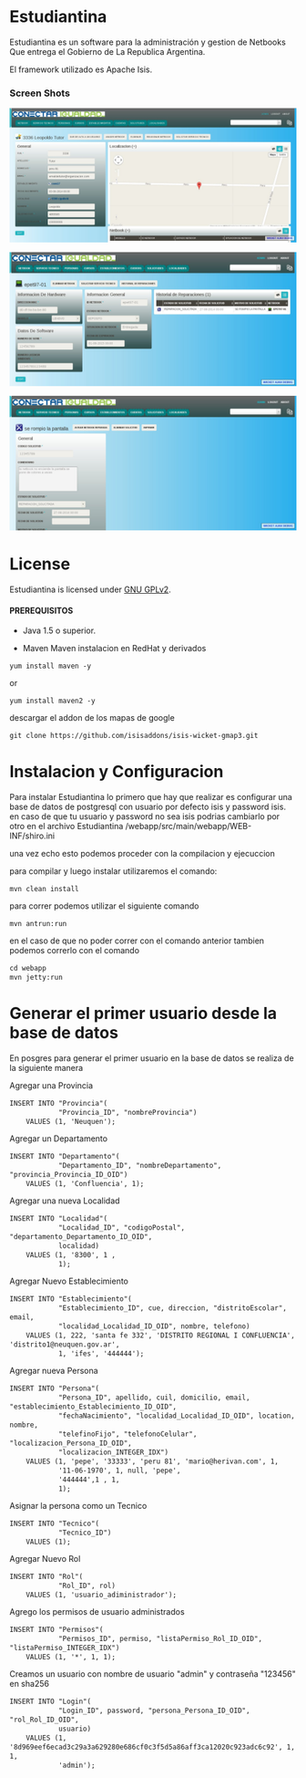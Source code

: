 Estudiantina
========
Estudiantina es un software para la administración y gestion de Netbooks Que entrega el Gobierno de La Republica Argentina.

El framework utilizado es Apache Isis.

### Screen Shots ###

![](https://github.com/Estudiantina/Estudiantina/blob/develop/screenshots/1.jpg)

![](https://github.com/Estudiantina/Estudiantina/blob/develop/screenshots/2.jpg)

![](https://github.com/Estudiantina/Estudiantina/blob/develop/screenshots/3.jpg)

License
========

Estudiantina is licensed under [GNU GPLv2](http://www.gnu.org/licenses/gpl-2.0.html).

#### PREREQUISITOS ####

* Java 1.5 o superior.

* Maven
Maven instalacion en RedHat y derivados
```
yum install maven -y

```
or
```
yum install maven2 -y
```

descargar el addon de los mapas de google
```
git clone https://github.com/isisaddons/isis-wicket-gmap3.git
```


Instalacion y Configuracion 
===========================

Para instalar Estudiantina lo primero que hay que realizar es configurar una base de datos
de postgresql con usuario por defecto isis y password isis.
en caso de que tu usuario y password no sea isis podrias cambiarlo por otro
en el archivo Estudiantina /webapp/src/main/webapp/WEB-INF/shiro.ini

una vez echo esto podemos proceder con la compilacion y ejecuccion

para compilar y luego instalar utilizaremos el comando:
```
mvn clean install
```
para correr podemos utilizar el siguiente comando

```
mvn antrun:run
```
en el caso de que no poder correr con el comando anterior 
tambien podemos correrlo con el comando

```
cd webapp
mvn jetty:run
```

Generar el primer usuario desde la base de datos
================================================
En posgres para generar el primer usuario en la base de datos
se realiza de la siguiente manera


Agregar una Provincia

```
INSERT INTO "Provincia"(
            "Provincia_ID", "nombreProvincia")
    VALUES (1, 'Neuquen');
```

Agregar un Departamento

```
INSERT INTO "Departamento"(
            "Departamento_ID", "nombreDepartamento", "provincia_Provincia_ID_OID")
    VALUES (1, 'Confluencia', 1);
```

Agregar una nueva Localidad

```
INSERT INTO "Localidad"(
            "Localidad_ID", "codigoPostal", "departamento_Departamento_ID_OID", 
            localidad)
    VALUES (1, '8300', 1 , 
            1);
```

Agregar Nuevo Establecimiento

```
INSERT INTO "Establecimiento"(
            "Establecimiento_ID", cue, direccion, "distritoEscolar", email, 
            "localidad_Localidad_ID_OID", nombre, telefono)
    VALUES (1, 222, 'santa fe 332', 'DISTRITO REGIONAL I CONFLUENCIA', 'distrito1@neuquen.gov.ar', 
            1, 'ifes', '444444');
```

Agregar nueva Persona

```
INSERT INTO "Persona"(
            "Persona_ID", apellido, cuil, domicilio, email, "establecimiento_Establecimiento_ID_OID", 
            "fechaNacimiento", "localidad_Localidad_ID_OID", location, nombre, 
            "telefinoFijo", "telefonoCelular", "localizacion_Persona_ID_OID", 
            "localizacion_INTEGER_IDX")
    VALUES (1, 'pepe', '33333', 'peru 81', 'mario@herivan.com', 1, 
            '11-06-1970', 1, null, 'pepe', 
            '444444',1 , 1, 
            1);
```
Asignar la persona como un Tecnico
```
INSERT INTO "Tecnico"(
            "Tecnico_ID")
    VALUES (1);
```

Agregar Nuevo Rol
```
INSERT INTO "Rol"(
            "Rol_ID", rol)
    VALUES (1, 'usuario_adiministrador');
```

Agrego los permisos de usuario administrados 
```
INSERT INTO "Permisos"(
            "Permisos_ID", permiso, "listaPermiso_Rol_ID_OID", "listaPermiso_INTEGER_IDX")
    VALUES (1, '*', 1, 1);
```
Creamos un usuario con nombre de usuario "admin" y contraseña "123456" en sha256

```
INSERT INTO "Login"(
            "Login_ID", password, "persona_Persona_ID_OID", "rol_Rol_ID_OID", 
            usuario)
    VALUES (1, '8d969eef6ecad3c29a3a629280e686cf0c3f5d5a86aff3ca12020c923adc6c92', 1, 1, 
            'admin');
```





